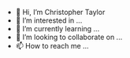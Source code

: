 - 👋 Hi, I’m Christopher Taylor
- 👀 I’m interested in ...
- 🌱 I’m currently learning ...
- 💞️ I’m looking to collaborate on ...
- 📫 How to reach me ...

<!---
k3lseytaylor/k3lseytaylor is a ✨ special ✨ repository because its `README.md` (this file) appears on your GitHub profile.
You can click the Preview link to take a look at your changes.
--->
